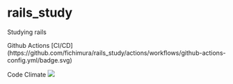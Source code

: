 # rails_study
Studying rails 

<p>Github Actions
[CI/CD](https://github.com/fichimura/rails_study/actions/workflows/github-actions-config.yml/badge.svg)
</p>


Code Climate
<a href="https://codeclimate.com/github/fichimura/rails_study/maintainability"><img src="https://api.codeclimate.com/v1/badges/047272e9ea1812236fea/maintainability" /></a>
